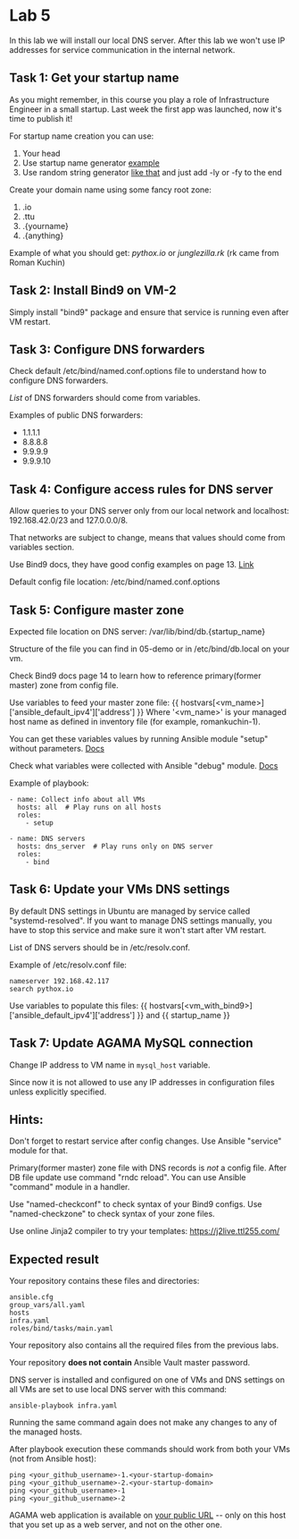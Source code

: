 # Lab 5

In this lab we will install our local DNS server. After this lab we won't use IP addresses for service communication in the internal network.

## Task 1: Get your startup name

As you might remember, in this course you play a role of Infrastructure Engineer in a small startup. Last week the first app was launched, now it's time to publish it!

For startup name creation you can use:
1. Your head
2. Use startup name generator [example](https://namelix.com/)
3. Use random string generator [like that](https://passwordsgenerator.net/) and just add -ly or -fy to the end

Create your domain name using some fancy root zone:
1. .io
2. .ttu
3. .{yourname}
4. .{anything}

Example of what you should get: *pythox.io* or *junglezilla.rk* (rk came from Roman Kuchin)

## Task 2: Install Bind9 on VM-2

Simply install "bind9" package and ensure that service is running even after VM restart.

## Task 3: Configure DNS forwarders

Check default /etc/bind/named.conf.options file to understand how to configure DNS forwarders.

*List* of DNS forwarders should come from variables.

Examples of public DNS forwarders:
 - 1.1.1.1
 - 8.8.8.8
 - 9.9.9.9
 - 9.9.9.10

## Task 4: Configure access rules for DNS server

Allow queries to your DNS server only from our local network and localhost: 192.168.42.0/23 and 127.0.0.0/8.

That networks are subject to change, means that values should come from variables section.

Use Bind9 docs, they have good config examples on page 13. [Link](https://downloads.isc.org/isc/bind9/cur/9.16/doc/arm/Bv9ARM.pdf)

Default config file location: /etc/bind/named.conf.options

## Task 5: Configure master zone

Expected file location on DNS server: /var/lib/bind/db.{startup_name}

Structure of the file you can find in 05-demo or in /etc/bind/db.local on your vm.

Check Bind9 docs page 14 to learn how to reference primary(former master) zone from config file.

Use variables to feed your master zone file:
    {{ hostvars[<vm_name>]['ansible_default_ipv4']['address'] }}
Where '<vm_name>' is your managed host name as defined in inventory file (for example, romankuchin-1).

You can get these variables values by running Ansible module "setup" without parameters. [Docs](https://docs.ansible.com/ansible/latest/collections/ansible/builtin/setup_module.html)

Check what variables were collected with Ansible "debug" module. [Docs](https://docs.ansible.com/ansible/latest/collections/ansible/builtin/debug_module.html)

Example of playbook:

	- name: Collect info about all VMs
	  hosts: all  # Play runs on all hosts
	  roles:
        - setup

	- name: DNS servers
	  hosts: dns_server  # Play runs only on DNS server
	  roles:
	    - bind

## Task 6: Update your VMs DNS settings

By default DNS settings in Ubuntu are managed by service called "systemd-resolved". If you want to manage DNS settings manually, you have to stop this service and make sure it won't start after VM restart.

List of DNS servers should be in /etc/resolv.conf.

Example of /etc/resolv.conf file:

    nameserver 192.168.42.117
    search pythox.io

Use variables to populate this files: {{ hostvars[<vm_with_bind9>]['ansible_default_ipv4']['address'] }} and {{ startup_name }}

## Task 7: Update AGAMA MySQL connection

Change IP address to VM name in `mysql_host` variable.

Since now it is not allowed to use any IP addresses in configuration files unless explicitly specified.

## Hints:

Don't forget to restart service after config changes. Use Ansible "service" module for that.

Primary(former master) zone file with DNS records is *not* a config file. After DB file update use command "rndc reload". You can use Ansible "command" module in a handler.

Use "named-checkconf" to check syntax of your Bind9 configs. Use "named-checkzone" to check syntax of your zone files.

Use online Jinja2 compiler to try your templates: https://j2live.ttl255.com/

## Expected result

Your repository contains these files and directories:

	ansible.cfg
	group_vars/all.yaml
	hosts
	infra.yaml
	roles/bind/tasks/main.yaml

Your repository also contains all the required files from the previous labs.

Your repository **does not contain** Ansible Vault master password.

DNS server is installed and configured on one of VMs and DNS settings on all VMs are set to use local DNS server with this command:

	ansible-playbook infra.yaml

Running the same command again does not make any changes to any of the managed hosts.

After playbook execution these commands should work from both your VMs (not from Ansible host):

    ping <your_github_username>-1.<your-startup-domain>
    ping <your_github_username>-2.<your-startup-domain>
    ping <your_github_username>-1
    ping <your_github_username>-2

AGAMA web application is available on
[your public URL](http://193.40.156.67/students.html) -- only on this host that you set up as a web
server, and not on the other one.
